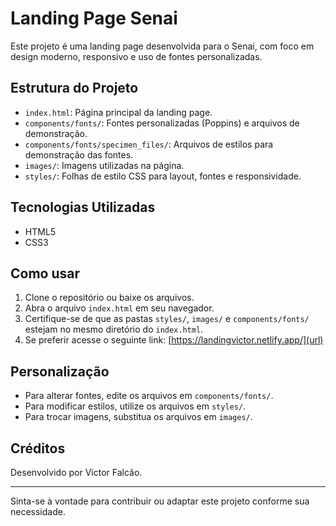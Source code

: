 # Landing Page Senai

Este projeto é uma landing page desenvolvida para o Senai, com foco em design moderno, responsivo e uso de fontes personalizadas.

## Estrutura do Projeto

- `index.html`: Página principal da landing page.
- `components/fonts/`: Fontes personalizadas (Poppins) e arquivos de demonstração.
- `components/fonts/specimen_files/`: Arquivos de estilos para demonstração das fontes.
- `images/`: Imagens utilizadas na página.
- `styles/`: Folhas de estilo CSS para layout, fontes e responsividade.

## Tecnologias Utilizadas

- HTML5
- CSS3

## Como usar

1. Clone o repositório ou baixe os arquivos.
2. Abra o arquivo `index.html` em seu navegador.
3. Certifique-se de que as pastas `styles/`, `images/` e `components/fonts/` estejam no mesmo diretório do `index.html`.
4. Se preferir acesse o seguinte link: [https://landingvictor.netlify.app/](url)
## Personalização

- Para alterar fontes, edite os arquivos em `components/fonts/`.
- Para modificar estilos, utilize os arquivos em `styles/`.
- Para trocar imagens, substitua os arquivos em `images/`.

## Créditos

Desenvolvido por Victor Falcão.

---

Sinta-se à vontade para contribuir ou adaptar este projeto conforme sua necessidade.
